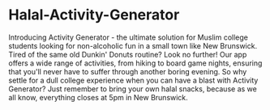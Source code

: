 # Halal-Activity-Generator

Introducing Activity Generator - the ultimate solution for Muslim college students looking for non-alcoholic fun in a small town like New Brunswick. Tired of the same old Dunkin' Donuts routine? Look no further! Our app offers a wide range of activities, from hiking to board game nights, ensuring that you'll never have to suffer through another boring evening. So why settle for a dull college experience when you can have a blast with Activity Generator? Just remember to bring your own halal snacks, because as we all know, everything closes at 5pm in New Brunswick.
